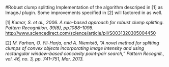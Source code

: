 #Robust clump splitting
Implementation of the algorithm descriped in [1] as ImageJ plugin. Some improvements specified in [2] will factored in as well.

[1] *Kumar, S. et al., 2006. A rule-based approach for robust clump splitting. Pattern Recognition, 39(6), pp.1088–1098.*
http://www.sciencedirect.com/science/article/pii/S0031320305004450

[2] *M. Farhan, O. Yli-Harja, and A. Niemistö, “A novel method for splitting clumps of convex objects incorporating image intensity and using rectangular window-based concavity point-pair search,” Pattern Recognit., vol. 46, no. 3, pp. 741–751, Mar. 2013.*
